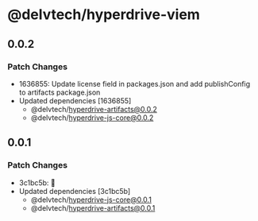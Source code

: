 # @delvtech/hyperdrive-viem

## 0.0.2

### Patch Changes

- 1636855: Update license field in packages.json and add publishConfig to artifacts package.json
- Updated dependencies [1636855]
  - @delvtech/hyperdrive-artifacts@0.0.2
  - @delvtech/hyperdrive-js-core@0.0.2

## 0.0.1

### Patch Changes

- 3c1bc5b: 🚀
- Updated dependencies [3c1bc5b]
  - @delvtech/hyperdrive-js-core@0.0.1
  - @delvtech/hyperdrive-artifacts@0.0.1

